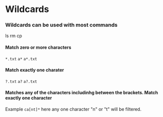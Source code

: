 # Wildcards
### Wildcards can be used with most commands
 ls
 rm
 cp

#### Match zero or more characters
`*.txt`
`a*`
`a*.txt`
#### Match exactly one charater
`?.txt`
`a?`
`a?.txt`
#### Matches any of the characters includinhg between the brackets. Match exactly one character
Example `ca[nt]*` here any one character "n" or "t" will be filtered.